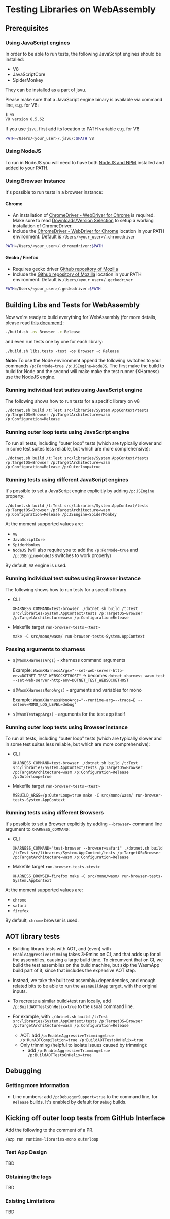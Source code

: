 # Testing Libraries on WebAssembly

## Prerequisites

### Using JavaScript engines

In order to be able to run tests, the following JavaScript engines should be installed:
- V8
- JavaScriptCore
- SpiderMonkey

They can be installed as a part of [jsvu](https://github.com/GoogleChromeLabs/jsvu).

Please make sure that a JavaScript engine binary is available via command line,
e.g. for V8:
```bash
$ v8
V8 version 8.5.62
```

If you use `jsvu`, first add its location to PATH variable
e.g. for V8

```bash
PATH=/Users/<your_user>/.jsvu/:$PATH V8
```
### Using NodeJS
To run in NodeJS you will need to have both [NodeJS and NPM](https://nodejs.org/en/download/) installed and added to your PATH.

### Using Browser Instance
It's possible to run tests in a browser instance:

#### Chrome
- An installation of [ChromeDriver - WebDriver for Chrome](https://chromedriver.chromium.org) is required.  Make sure to read [Downloads/Version Selection](https://chromedriver.chromium.org/downloads/version-selection) to setup a working installation of ChromeDriver.
- Include the [ChromeDriver - WebDriver for Chrome](https://chromedriver.chromium.org) location in your PATH environment.  Default is `/Users/<your_user>/.chromedriver`

```bash
PATH=/Users/<your_user>/.chromedriver:$PATH
```

#### Gecko / Firefox

- Requires gecko driver [Github repository of Mozilla](https://github.com/mozilla/geckodriver/releases)
- Include the [Github repository of Mozilla](https://github.com/mozilla/geckodriver/releases) location in your PATH environment.  Default is `/Users/<your_user>/.geckodriver`

```bash
PATH=/Users/<your_user>/.geckodriver:$PATH
```

## Building Libs and Tests for WebAssembly

Now we're ready to build everything for WebAssembly (for more details, please read [this document](../../building/libraries/webassembly-instructions.md#building-everything)):
```bash
./build.sh -os Browser -c Release
```
and even run tests one by one for each library:
```
./build.sh libs.tests -test -os Browser -c Release
```

**Note:** To use the Node environment append the following switches to your commands `/p:ForNode=true /p:JSEngine=NodeJS`. The first make the build to build for Node and the second will make make the test runner (XHarness) use the NodeJS engine.

### Running individual test suites using JavaScript engine
The following shows how to run tests for a specific library on v8
```
./dotnet.sh build /t:Test src/libraries/System.AppContext/tests /p:TargetOS=Browser /p:TargetArchitecture=wasm /p:Configuration=Release
```

### Running outer loop tests using JavaScript engine

To run all tests, including "outer loop" tests (which are typically slower and in some test suites less reliable, but which are more comprehensive):
```
./dotnet.sh build /t:Test src/libraries/System.AppContext/tests /p:TargetOS=Browser /p:TargetArchitecture=wasm /p:Configuration=Release /p:Outerloop=true
```

### Running tests using different JavaScript engines
It's possible to set a JavaScript engine explicitly by adding `/p:JSEngine` property:

```
./dotnet.sh build /t:Test src/libraries/System.AppContext/tests /p:TargetOS=Browser /p:TargetArchitecture=wasm /p:Configuration=Release /p:JSEngine=SpiderMonkey
```

At the moment supported values are:
- `V8`
- `JavaScriptCore`
- `SpiderMonkey`
- `NodeJS` (will also require you to add the `/p:ForNode=true` and `/p:JSEngine=NodeJS` switches to work properly)

By default, `V8` engine is used.

### Running individual test suites using Browser instance

The following shows how to run tests for a specific library

- CLI
    ```
    XHARNESS_COMMAND=test-browser ./dotnet.sh build /t:Test src/libraries/System.AppContext/tests /p:TargetOS=Browser /p:TargetArchitecture=wasm /p:Configuration=Release
    ```
- Makefile target `run-browser-tests-<test>`
    ```
    make -C src/mono/wasm/ run-browser-tests-System.AppContext
    ```

### Passing arguments to xharness

- `$(WasmXHarnessArgs)` - xharness command arguments

    Example: `WasmXHarnessArgs="--set-web-server-http-env=DOTNET_TEST_WEBSOCKETHOST"` -> becomes `dotnet xharness wasm test --set-web-server-http-env=DOTNET_TEST_WEBSOCKETHOST`

- `$(WasmXHarnessMonoArgs)` - arguments and variables for mono

    Example: `WasmXHarnessMonoArgs="--runtime-arg=--trace=E --setenv=MONO_LOG_LEVEL=debug"`

- `$(WasmTestAppArgs)` - arguments for the test app itself

### Running outer loop tests using Browser instance

To run all tests, including "outer loop" tests (which are typically slower and in some test suites less reliable, but which are more comprehensive):

- CLI
    ```
    XHARNESS_COMMAND=test-browser ./dotnet.sh build /t:Test src/libraries/System.AppContext/tests /p:TargetOS=Browser /p:TargetArchitecture=wasm /p:Configuration=Release /p:Outerloop=true
    ```

- Makefile target `run-browser-tests-<test>`

    ```
    MSBUILD_ARGS=/p:OuterLoop=true make -C src/mono/wasm/ run-browser-tests-System.AppContext
    ```

### Running tests using different Browsers
It's possible to set a Browser explicitly by adding `--browser=` command line argument to `XHARNESS_COMMAND`:

- CLI
    ```
    XHARNESS_COMMAND="test-browser --browser=safari" ./dotnet.sh build /t:Test src/libraries/System.AppContext/tests /p:TargetOS=Browser /p:TargetArchitecture=wasm /p:Configuration=Release
    ```

- Makefile target `run-browser-tests-<test>`

    ```
    XHARNESS_BROWSER=firefox make -C src/mono/wasm/ run-browser-tests-System.AppContext
    ```

At the moment supported values are:
- `chrome`
- `safari`
- `firefox`

By default, `chrome` browser is used.

## AOT library tests

- Building library tests with AOT, and (even) with `EnableAggressiveTrimming` takes 3-9mins on CI, and that adds up for all the assemblies, causing
a large build time. To circumvent that on CI, we build the test assemblies on the build machine, but skip the WasmApp build part of it, since
that includes the expensive AOT step.

- Instead, we take the built test assembly+dependencies, and enough related bits to be able to run the `WasmBuildApp` target, with the original
inputs.

- To recreate a similar build+test run locally, add `/p:BuildAOTTestsOnHelix=true` to the usual command line.
- For example, with `./dotnet.sh build /t:Test src/libraries/System.AppContext/tests /p:TargetOS=Browser /p:TargetArchitecture=wasm /p:Configuration=Release`

    - AOT:  add `/p:EnableAggressiveTrimming=true /p:RunAOTCompilation=true /p:BuildAOTTestsOnHelix=true`
    - Only trimming (helpful to isolate issues caused by trimming):
        - add `/p:EnableAggressiveTrimming=true /p:BuildAOTTestsOnHelix=true`
## Debugging

### Getting more information

- Line numbers: add `/p:DebuggerSupport=true` to the command line, for `Release` builds. It's enabled by default for `Debug` builds.

## Kicking off outer loop tests from GitHub Interface

Add the following to the comment of a PR.

```
/azp run runtime-libraries-mono outerloop
```

### Test App Design
TBD

### Obtaining the logs
TBD

### Existing Limitations
TBD
